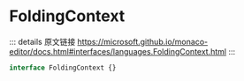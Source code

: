 # FoldingContext

<backTop />
        
::: details 原文链接
https://microsoft.github.io/monaco-editor/docs.html#interfaces/languages.FoldingContext.html
:::

```ts
interface FoldingContext {}
```